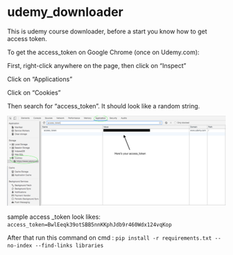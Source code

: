 # udemy_downloader

This is udemy course downloader, before a start you know how  to get access token.

To get the access_token on Google Chrome (once on Udemy.com):

First, right-click anywhere on the page, then click on “Inspect”

Click on “Applications”

Click on “Cookies”

Then search for “access_token”. It should look like a random string.

<img src='acces_token.png'></img>

sample access _token look likes:
`
access_token=BwlEeqk39otSBB5nnKKphJdb9r460Wdx124vqKop
`

After that run this command on cmd :
`
pip install -r requirements.txt --no-index --find-links libraries
`




